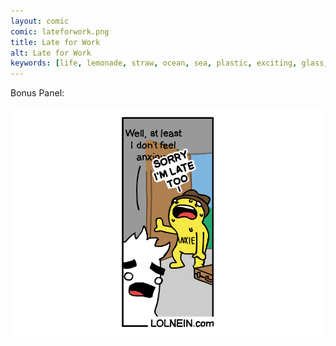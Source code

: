```yaml
---
layout: comic
comic: lateforwork.png
title: Late for Work
alt: Late for Work
keywords: [life, lemonade, straw, ocean, sea, plastic, exciting, glass, loop, crazy, death]
---
```


Bonus Panel:

![Late for Work Bonus](/images/lateforwork_bonus.png)